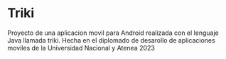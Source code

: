 # Triki
 
Proyecto de una aplicacion movil para Android realizada con el lenguaje Java llamada triki. Hecha en el diplomado de desarollo de aplicaciones moviles de la Universidad Nacional y Atenea 2023